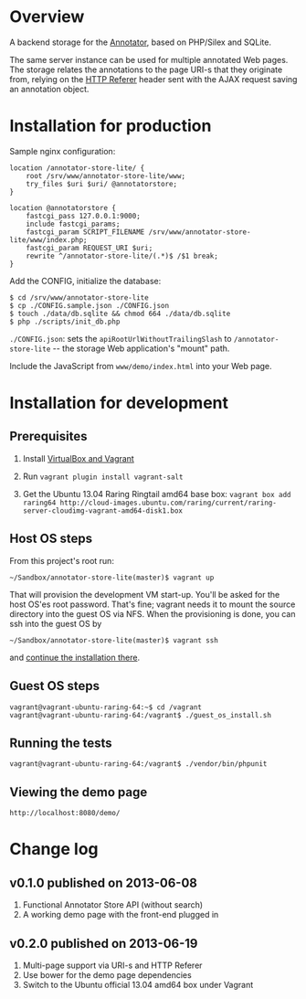 # Overview

A backend storage for the [Annotator](http://annotateit.org/), based on PHP/Silex and SQLite.

The same server instance can be used for multiple annotated Web pages. The storage relates the
annotations to the page URI-s that they originate from, relying on the
[HTTP Referer](https://en.wikipedia.org/wiki/HTTP_referer) header sent with the AJAX request saving
an annotation object.

# Installation for production

Sample nginx configuration:

    location /annotator-store-lite/ {
        root /srv/www/annotator-store-lite/www;
        try_files $uri $uri/ @annotatorstore;
    }

    location @annotatorstore {
        fastcgi_pass 127.0.0.1:9000;
        include fastcgi_params;
        fastcgi_param SCRIPT_FILENAME /srv/www/annotator-store-lite/www/index.php;
        fastcgi_param REQUEST_URI $uri;
        rewrite ^/annotator-store-lite/(.*)$ /$1 break;
    }

Add the CONFIG, initialize the database:

    $ cd /srv/www/annotator-store-lite
    $ cp ./CONFIG.sample.json ./CONFIG.json
    $ touch ./data/db.sqlite && chmod 664 ./data/db.sqlite
    $ php ./scripts/init_db.php

`./CONFIG.json`: sets the `apiRootUrlWithoutTrailingSlash` to `/annotator-store-lite` -- the storage
Web application's "mount" path.

Include the JavaScript from `www/demo/index.html` into your Web page.

# Installation for development

## Prerequisites

1. Install [VirtualBox and Vagrant](http://docs.vagrantup.com/v1/docs/getting-started/index.html)

2. Run `vagrant plugin install vagrant-salt`

5. Get the Ubuntu 13.04 Raring Ringtail amd64 base box: `vagrant box add raring64
   http://cloud-images.ubuntu.com/raring/current/raring-server-cloudimg-vagrant-amd64-disk1.box`

## Host OS steps

From this project's root run:

    ~/Sandbox/annotator-store-lite(master)$ vagrant up

That will provision the development VM start-up. You'll be asked for the host OS'es root
password. That's fine; vagrant needs it to mount the source directory into the guest OS via
NFS. When the provisioning is done, you can ssh into the guest OS by

    ~/Sandbox/annotator-store-lite(master)$ vagrant ssh

and [continue the installation there](http://memegenerator.net/instance/33516935).

## Guest OS steps

    vagrant@vagrant-ubuntu-raring-64:~$ cd /vagrant
    vagrant@vagrant-ubuntu-raring-64:/vagrant$ ./guest_os_install.sh

## Running the tests

    vagrant@vagrant-ubuntu-raring-64:/vagrant$ ./vendor/bin/phpunit

## Viewing the demo page

    http://localhost:8080/demo/

# Change log

## v0.1.0 published on 2013-06-08

1. Functional Annotator Store API (without search)
2. A working demo page with the front-end plugged in

## v0.2.0 published on 2013-06-19

1. Multi-page support via URI-s and HTTP Referer
2. Use bower for the demo page dependencies
3. Switch to the Ubuntu official 13.04 amd64 box under Vagrant
